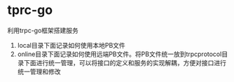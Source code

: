 # tprc-go
利用trpc-go框架搭建服务

1. local目录下面记录如何使用本地PB文件
2. online目录下面记录如何使用远端PB文件。将PB文件统一放到trpcprotocol目录下面进行统一管理，可以将接口的定义和服务的实现解耦，方便对接口进行统一管理和修改